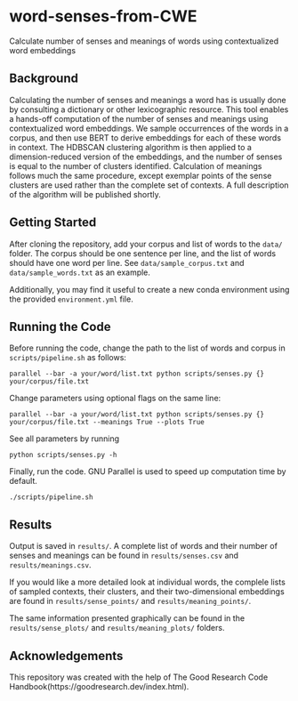# word-senses-from-CWE

Calculate number of senses and meanings of words using contextualized word embeddings

<h2>Background</h2>

Calculating the number of senses and meanings a word has is usually done by consulting a dictionary or other lexicographic resource. This tool enables a hands-off computation of the number of senses and meanings using contextualized word embeddings. We sample occurrences of the words in a corpus, and then use BERT to derive embeddings for each of these words in context. The HDBSCAN clustering algorithm is then applied to a dimension-reduced version of the embeddings, and the number of senses is equal to the number of clusters identified. Calculation of meanings follows much the same procedure, except exemplar points of the sense clusters are used rather than the complete set of contexts. A full description of the algorithm will be published shortly.

<h2>Getting Started</h2>

After cloning the repository, add your corpus and list of words to the ```data/``` folder. The corpus should be one sentence per line, and the list of words should have one word per line. See ```data/sample_corpus.txt``` and ```data/sample_words.txt``` as an example.

Additionally, you may find it useful to create a new conda environment using the provided ```environment.yml``` file.

<h2>Running the Code</h2>

Before running the code, change the path to the list of words and corpus in ```scripts/pipeline.sh``` as follows:

```
parallel --bar -a your/word/list.txt python scripts/senses.py {} your/corpus/file.txt
```

Change parameters using optional flags on the same line:

```
parallel --bar -a your/word/list.txt python scripts/senses.py {} your/corpus/file.txt --meanings True --plots True
```

See all parameters by running

```
python scripts/senses.py -h
```

Finally, run the code. GNU Parallel is used to speed up computation time by default.

```
./scripts/pipeline.sh
```

<h2>Results</h2>

Output is saved in ```results/```. A complete list of words and their number of senses and meanings can be found in ```results/senses.csv``` and ```results/meanings.csv```.

If you would like a more detailed look at individual words, the complele lists of sampled contexts, their clusters, and their two-dimensional embeddings are found in ```results/sense_points/``` and ```results/meaning_points/```.

The same information presented graphically can be found in the ```results/sense_plots/``` and ```results/meaning_plots/``` folders.

<h2>Acknowledgements</h2>
This repository was created with the help of The Good Research Code Handbook(https://goodresearch.dev/index.html).
